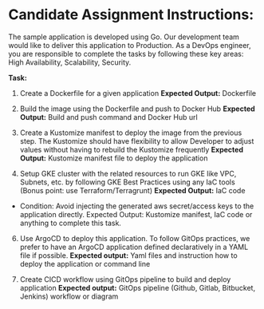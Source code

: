 # Candidate Assignment Instructions: 
The sample application is developed using Go. Our development team would like to deliver this application to Production. As a DevOps engineer, you are responsible to complete the tasks by following these key areas: High Availability, Scalability, Security. 

**Task:** 
1. Create a Dockerfile for a given application 
**Expected Output:** Dockerfile 

2. Build the image using the Dockerfile and push to Docker Hub 
**Expected Output:** Build and push command and Docker Hub url 

3. Create a Kustomize manifest to deploy the image from the previous step. The Kustomize should have flexibility to allow Developer to adjust values without having to rebuild the Kustomize frequently
**Expected Output:** Kustomize manifest file to deploy the application 

4. Setup GKE cluster with the related resources to run GKE like VPC, Subnets, etc. by following GKE Best Practices using any IaC tools (Bonus point: use Terraform/Terragrunt) 
**Expected Output:** IaC code 
 
 * Condition: Avoid injecting the generated aws secret/access keys to the application directly. Expected Output: Kustomize manifest, IaC code or anything to complete this task.

 6. Use ArgoCD to deploy this application. To follow GitOps practices, we prefer to have an ArgoCD application defined declaratively in a YAML file if possible. 
**Expected output:** Yaml files and instruction how to deploy the application or command line 

 7. Create CICD workflow using GitOps pipeline to build and deploy application 
**Expected output:** GitOps pipeline (Github, Gitlab, Bitbucket, Jenkins) workflow or diagram
